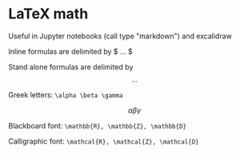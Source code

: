 LaTeX math
==========

Useful in Jupyter notebooks (call type "markdown") and excalidraw

Inline formulas are delimited by $ ... $

Stand alone formulas are delimited by $$ ... $$

Greek letters:  `\alpha \beta \gamma`

$$ \alpha \beta \gamma $$

Blackboard font: `\mathbb{R}, \mathbb{Z}, \mathbb{D}`

Calligraphic font: `\mathcal{R}, \mathcal{Z}, \mathcal{D}`

